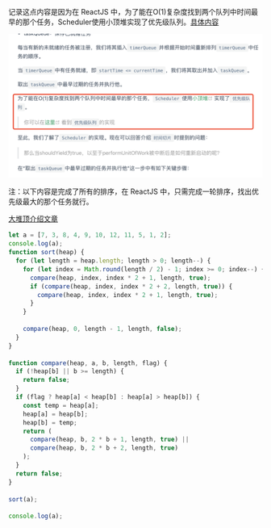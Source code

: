 记录这点内容是因为在 ReactJS 中，为了能在O(1)复杂度找到两个队列中时间最早的那个任务，Scheduler使用小顶堆实现了优先级队列。[具体内容](https://react.iamkasong.com/concurrent/scheduler.html#%E4%B8%8D%E5%90%8C%E4%BC%98%E5%85%88%E7%BA%A7%E4%BB%BB%E5%8A%A1%E7%9A%84%E6%8E%92%E5%BA%8F)

![截图](./images/大堆顶.png)

注：以下内容是完成了所有的排序，在 ReactJS 中，只需完成一轮排序，找出优先级最大的那个任务就行。

[大堆顶介绍文章](https://www.cnblogs.com/lanhaicode/p/10546257.html)
```js
let a = [7, 3, 8, 4, 9, 10, 12, 11, 5, 1, 2];
console.log(a);
function sort(heap) {
  for (let length = heap.length; length > 0; length--) {
    for (let index = Math.round(length / 2) - 1; index >= 0; index--) {
      compare(heap, index, index * 2 + 1, length, true);
      if (compare(heap, index, index * 2 + 2, length, true)) {
        compare(heap, index, index * 2 + 1, length, true);
      }
    }

    compare(heap, 0, length - 1, length, false);
  }
}

function compare(heap, a, b, length, flag) {
  if (!heap[b] || b >= length) {
    return false;
  }
  if (flag ? heap[a] < heap[b] : heap[a] > heap[b]) {
    const temp = heap[a];
    heap[a] = heap[b];
    heap[b] = temp;
    return (
      compare(heap, b, 2 * b + 1, length, true) ||
      compare(heap, b, 2 * b + 2, length, true)
    );
  }
  return false;
}

sort(a);

console.log(a);
```
